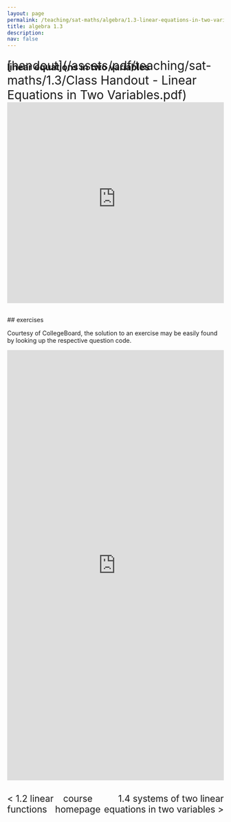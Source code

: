 ```yaml
---
layout: page
permalink: /teaching/sat-maths/algebra/1.3-linear-equations-in-two-variables/
title: algebra 1.3
description: 
nav: false
---
```


## linear equations in two variables

<div style="margin-top: -50px;"></div>
<span style="float:right; font-size: 2em;">  [handout](/assets/pdf/teaching/sat-maths/1.3/Class Handout - Linear Equations in Two Variables.pdf)</span>
<br> 
<div style="margin-top: 30px;"></div>
<iframe 
    class="rounded z-depth-1" 
    zoomable="true" 
    style="width: 100%; height: 350pt;" 
    src="https://www.youtube-nocookie.com/embed/bzG7bsbMV0o?si=3NPl272U4r7D1zya" 
    title="YouTube video player" 
    frameborder="0" 
    allow="accelerometer; autoplay; clipboard-write; encrypted-media; gyroscope; picture-in-picture; web-share" 
    referrerpolicy="strict-origin-when-cross-origin" 
    allowfullscreen>
</iframe>

<div style="margin-top: 30px;"></div>
## exercises 

Courtesy of CollegeBoard, the solution to an exercise may be easily found by looking up the respective question code.

<iframe scrolling="auto" 
    src="https://drive.google.com/viewerng/viewer?embedded=true&url=elshenawyom.github.io/assets/pdf/teaching/sat-maths/1.3/Exercises - Linear Equations in Two Variables.pdf" 
    style="width: 100%; height: 1000px;" 
    frameborder="0">
</iframe>

<div style="margin-top: 30px;"></div>
<div style="display: flex; justify-content: space-between; align-items: center;">
  <a href="/teaching/sat-maths/algebra/1.2-linear-functions/" style="font-size: 1.5em; text-decoration: none;"> < 1.2 linear functions</a>
  <a href="/teaching/sat-maths/" style="font-size: 1.5em; text-decoration: none; text-align: center;"> course homepage </a>
  <a href="/teaching/sat-maths/algebra/1.4-systems-of-two-linear-equations-in-two-variables/" style="font-size: 1.5em; text-decoration: none; text-align: right;"> 1.4 systems of two linear equations in two variables > </a>
</div>


<br>
<br>

